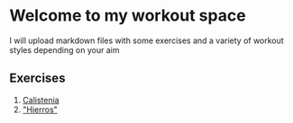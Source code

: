 # Welcome to my workout space

I will upload markdown files with some exercises and a variety of workout styles depending on your aim

## Exercises
1. [Calistenia](https://sergiogp98.github.io/workout/calistenia)
2. ["Hierros"](https://sergiogp98.github.io/workout/pesas)
